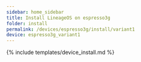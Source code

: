 ```yaml
---
sidebar: home_sidebar
title: Install LineageOS on espresso3g
folder: install
permalink: /devices/espresso3g/install/variant1
device: espresso3g_variant1
---
```

{% include templates/device_install.md %}
